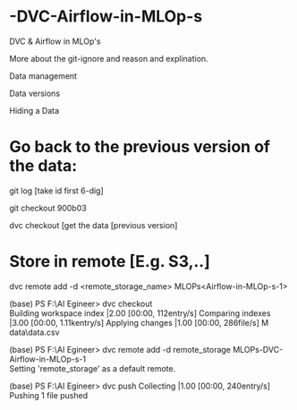 # -DVC-Airflow-in-MLOp-s
 DVC &amp; Airflow in MLOp's

More about the git-ignore and reason and explination.

Data management

Data versions

Hiding a Data

# Go back to the previous version of the data:

git log  [take id first 6-dig]

git checkout 900b03

dvc checkout   [get the data [previous version]

# Store in remote [E.g. S3,..]

dvc remote add -d <remote_storage_name> MLOPs\<Airflow-in-MLOp-s-1>

(base) PS F:\AI Egineer> dvc checkout   
Building workspace index                    |2.00 [00:00,  112entry/s]
Comparing indexes                          |3.00 [00:00, 1.11kentry/s]
Applying changes                            |1.00 [00:00,   286file/s]
M       data\data.csv

(base) PS F:\AI Egineer> dvc remote add -d remote_storage MLOPs\-DVC-Airflow-in-MLOp-s-1              
Setting 'remote_storage' as a default remote.

(base) PS F:\AI Egineer> dvc push
Collecting                                  |1.00 [00:00,  240entry/s]
Pushing
1 file pushed


